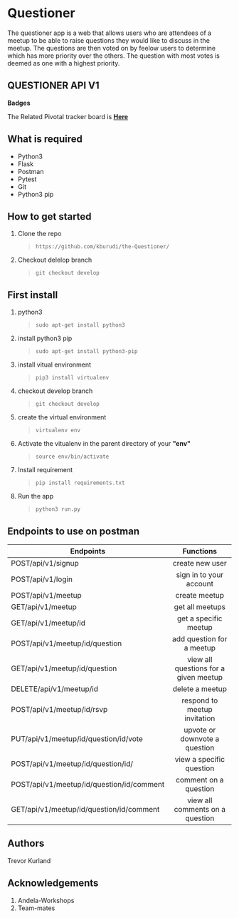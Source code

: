 # Questioner

The questioner app is a web that allows users who are attendees of a meetup to be able to raise questions they would like to discuss in the meetup. The questions are then voted on by feelow users to determine which has more priority over the others. The question with most votes is deemed as one with a highest priority.

## QUESTIONER API V1

**Badges**

The Related Pivotal tracker board is **[Here](https://www.pivotaltracker.com/n/projects/2235288)**

## What is required

- Python3
- Flask
- Postman
- Pytest
- Git
- Python3 pip

## How to get started

1. Clone the repo

   > `https://github.com/kburudi/the-Questioner/`

2) Checkout delelop branch

   > `git checkout develop`

## First install

1. python3

   > `sudo apt-get install python3`

2. install python3 pip

   > `sudo apt-get install python3-pip`

3. install vitual environment

   > `pip3 install virtualenv`

4. checkout develop branch

   > `git checkout develop`

5. create the virtual environment

   > `virtualenv env`

6. Activate the vitualenv in the parent directory of your **"env"**

   > `source env/bin/activate`

7. Install requirement

   > `pip install requirements.txt`

8. Run the app

   > `python3 run.py`

## Endpoints to use on postman

| Endpoints                                 |               Functions               |
| ----------------------------------------- | :-----------------------------------: |
| POST/api/v1/signup                        |            create new user            |
| POST/api/v1/login                         |        sign in to your account        |
| POST/api/v1/meetup                        |             create meetup             |
| GET/api/v1/meetup                         |            get all meetups            |
| GET/api/v1/meetup/id                      |         get a specific meetup         |
| POST/api/v1/meetup/id/question            |       add question for a meetup       |
| GET/api/v1/meetup/id/question             | view all questions for a given meetup |
| DELETE/api/v1/meetup/id                   |            delete a meetup            |
| POST/api/v1/meetup/id/rsvp                |     respond to meetup invitation      |
| PUT/api/v1/meetup/id/question/id/vote     |     upvote or downvote a question     |
| POST/api/v1/meetup/id/question/id/        |       view a specific question        |
| POST/api/v1/meetup/id/question/id/comment |         comment on a question         |
| GET/api/v1/meetup/id/question/id/comment  |    view all comments on a question    |

## Authors

Trevor Kurland

## Acknowledgements

1. Andela-Workshops
2. Team-mates
